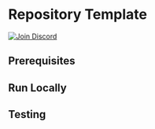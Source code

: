 # Repository Template

[![Join Discord](https://img.shields.io/badge/Bookworm-Join_Discord-blue)][discord]

<!--- Provide high-level context on what this repository contains --->

## Prerequisites
<!--- Provide details on what is needed to work with this service --->

## Run Locally
<!--- Provide details on how to run this service --->

## Testing
<!--- Provide details on how to test this service --->

[discord]: https://discord.gg/7skRJ9nBxn